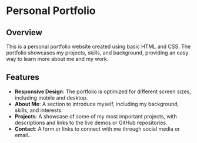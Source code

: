 # Personal Portfolio

## Overview
This is a personal portfolio website created using basic HTML and CSS. The portfolio showcases my projects, skills, and background, providing an easy way to learn more about me and my work.

## Features
- **Responsive Design**: The portfolio is optimized for different screen sizes, including mobile and desktop.
- **About Me**: A section to introduce myself, including my background, skills, and interests.
- **Projects**: A showcase of some of my most important projects, with descriptions and links to the live demos or GitHub repositories.
- **Contact**: A form or links to connect with me through social media or email..
